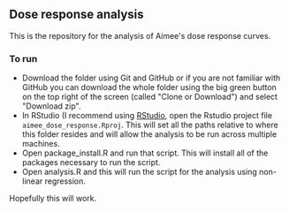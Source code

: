 ## Dose response analysis

This is the repository for the analysis of Aimee's dose response curves.

### To run 

- Download the folder using Git and GitHub or if you are not familiar with GitHub you can download the whole folder using the big green button on the top right of the screen (called "Clone or Download") and select "Download zip".
- In RStudio (I recommend using [RStudio](https://www.rstudio.com/products/rstudio/download/), open the Rstudio project file `aimee_dose_response.Rproj`. This will set all the paths relative to where this folder resides and will allow the analysis to be run across multiple machines.
- Open package_install.R and run that script. This will install all of the packages necessary to run the script.
- Open analysis.R and this will run the script for the analysis using non-linear regression.

Hopefully this will work.